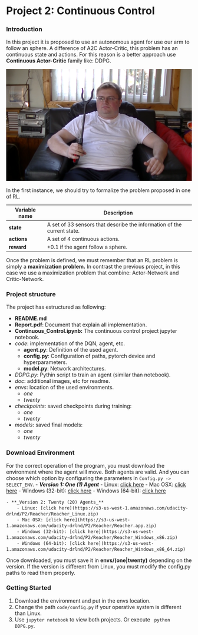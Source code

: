 # Project 2: Continuous Control

### Introduction

In this project it is proposed to use an autonomous agent for use our arm to follow an sphere. A difference of A2C Actor-Critic, this problem has an continuous state and actions. For this reason is a better approach use **Continuous Actor-Critic** family like: DDPG.

![Reacher Project](doc/reacher.png)

In the first instance, we should try to formalize the problem proposed in one of RL.

| Variable name | Description                                                  |
| ------------- | ------------------------------------------------------------ |
| **state**     | A set of 33 sensors that describe the information of the current state. |
| **actions**   | A set of 4 continuous actions.                               |
| **reward**    | +0.1 if the agent follow a sphere.                           |

Once the problem is defined, we must remember that an RL problem is simply a **maximization problem.** In contrast the previous project, in this case we use a maximization problem that combine: Actor-Network and Critic-Network.



### Project structure

The project has estructured as following:

- **README.md**
- **Report.pdf**: Document that explain all implementation.
- **Continuous_Control.ipynb:** The continuous control project jupyter notebook.
- *code*: implementation of the DQN, agent, etc.
  - **agent.py**: Definition of the used agent.
  - **config.py**: Configuration of paths, pytorch device and hyperparameters.
  - **model.py**: Network architectures.
- *DDPG.py*: Pythin script to train an agent (similar than notebook). 
- *doc*: additional images, etc for readme.
- *envs*: location of the used environments.
  - *one*
  - *twenty*
- *checkpoints*: saved checkpoints during training:
  - *one*
  - *twenty*
- *models*: saved final models:
  - *one*
  - *twenty*
  
### Download Environment
For the correct operation of the program, you must download the environment where the agent will move. Both agents are valid. And you can choose which option by configuring the parameters in ```Config.py -> SELECT_ENV```.
    - **_Version 1: One (1) Agent_**
        - Linux: [click here](https://s3-us-west-1.amazonaws.com/udacity-drlnd/P2/Reacher/one_agent/Reacher_Linux.zip)
        - Mac OSX: [click here](https://s3-us-west-1.amazonaws.com/udacity-drlnd/P2/Reacher/one_agent/Reacher.app.zip)
        - Windows (32-bit): [click here](https://s3-us-west-1.amazonaws.com/udacity-drlnd/P2/Reacher/one_agent/Reacher_Windows_x86.zip)
        - Windows (64-bit): [click here](https://s3-us-west-1.amazonaws.com/udacity-drlnd/P2/Reacher/one_agent/Reacher_Windows_x86_64.zip)

    - **_Version 2: Twenty (20) Agents_**
        - Linux: [click here](https://s3-us-west-1.amazonaws.com/udacity-drlnd/P2/Reacher/Reacher_Linux.zip)
        - Mac OSX: [click here](https://s3-us-west-1.amazonaws.com/udacity-drlnd/P2/Reacher/Reacher.app.zip)
        - Windows (32-bit): [click here](https://s3-us-west-1.amazonaws.com/udacity-drlnd/P2/Reacher/Reacher_Windows_x86.zip)
        - Windows (64-bit): [click here](https://s3-us-west-1.amazonaws.com/udacity-drlnd/P2/Reacher/Reacher_Windows_x86_64.zip)
    
Once downloaded, you must save it in **envs/(one|twenty)** depending on the version. If the version is different from Linux, you must modify the config.py paths to read them properly.

### Getting Started

1. Download the environment and put in the envs location.
2. Change the path ```code/config.py```  if your operative system is different than Linux.
3. Use ```jupyter notebook``` to view both projects. Or execute ``` python DDPG.py```.
